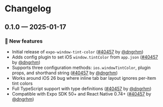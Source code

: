 # Changelog

## 0.1.0 — 2025-01-17

### 🎉 New features

- Initial release of `expo-window-tint-color` ([#40457](https://github.com/expo/expo/pull/40457) by [@dngrhm](https://github.com/dngrhm))
- Adds config plugin to set iOS `window.tintColor` from `app.json` ([#40457](https://github.com/expo/expo/pull/40457) by [@dngrhm](https://github.com/dngrhm))
- Supports three configuration methods: `ios.windowTintColor`, plugin props, and shorthand string ([#40457](https://github.com/expo/expo/pull/40457) by [@dngrhm](https://github.com/dngrhm))
- Works around iOS 26 bug where inline tab bar layout ignores per-item tint colors
- Full TypeScript support with type definitions ([#40457](https://github.com/expo/expo/pull/40457) by [@dngrhm](https://github.com/dngrhm))
- Compatible with Expo SDK 50+ and React Native 0.74+ ([#40457](https://github.com/expo/expo/pull/40457) by [@dngrhm](https://github.com/dngrhm))
